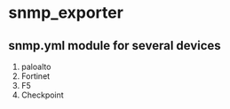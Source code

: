 # snmp_exporter
## snmp.yml module for several devices

1. paloalto
2. Fortinet
3. F5
4. Checkpoint
